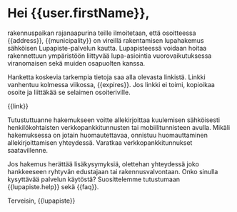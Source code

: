 # Hei {{user.firstName}},

rakennuspaikan rajanaapurina teille ilmoitetaan, ett&auml; osoitteessa {{address}}, {{municipality}} on vireill&auml; rakentamisen lupahakemus s&auml;hk&ouml;isen Lupapiste-palvelun kautta. Lupapisteess&auml; voidaan hoitaa rakennettuun ymp&auml;rist&ouml;&ouml;n liittyv&auml;&auml; lupa-asiointia vuorovaikutuksessa viranomaisen sek&auml; muiden osapuolten kanssa. 

Hanketta koskevia tarkempia tietoja saa alla olevasta linkist&auml;. Linkki vanhentuu kolmessa viikossa, {{expires}}. Jos linkki ei toimi, kopioikaa osoite ja liitt&auml;k&auml;&auml; se selaimen osoiteriville.

{{link}}

Tutustuttuanne hakemukseen voitte allekirjoittaa kuulemisen s&auml;hk&ouml;isesti henkil&ouml;kohtaisten verkkopankkitunnusten tai mobiilitunnisteen avulla. Mik&auml;li hakemuksessa on jotain huomautettavaa, onnistuu huomauttaminen allekirjoittamisen yhteydess&auml;. Varatkaa verkkopankkitunnukset saatavillenne.

Jos hakemus her&auml;tt&auml;&auml; lis&auml;kysymyksi&auml;, olettehan yhteydess&auml; joko hankkeeseen ryhtyv&auml;n edustajaan tai rakennusvalvontaan. Onko sinulla kysytt&auml;v&auml;&auml; palvelun k&auml;yt&ouml;st&auml;? Suosittelemme tutustumaan {{lupapiste.help}} sek&auml; {{faq}}.

Terveisin,
{{lupapiste}}